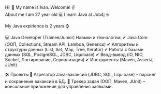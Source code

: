 Hi! 👋 My name is Ivan. Welcome! ✌️<br>
About me
I am 27 year old 💻
I learn Java at Job4j ☕

My Java expirience is 2 years ⌚

💻 Java Developer (Trainee/Junior)
Навыки и технологии:
✔ Java Core (ООП, Collections, Stream API, Lambda, Generics)
✔ Алгоритмы и структуры данных (List, Set, Map, Tree, Iterator)
✔ Работа с базами данных (SQL, PostgreSQL, JDBC, Liquibase)
✔ Ввод-вывод (IO, NIO, Socket, Логгирование, Сериализация)
✔ Инструменты (Maven, AssertJ, JUnit)

🛠 Проекты
🔹 Агрегатор Java-вакансий (JDBC, SQL, Liquibase) – парсинг и сохранение вакансий в БД.
🔹 Трекер задач (ООП, Maven, JUnit) – консольное приложение для управления заявками.
